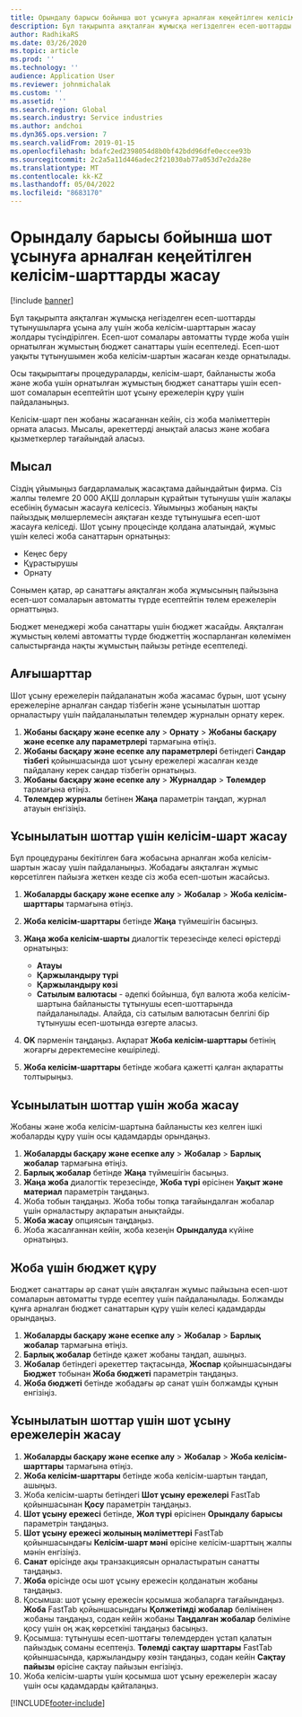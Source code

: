 ```yaml
---
title: Орындалу барысы бойынша шот ұсынуға арналған кеңейтілген келісім-шарттарды жасау
description: Бұл тақырыпта аяқталған жұмысқа негізделген есеп-шоттарды тұтынушыларға ұсына алу үшін жоба келісім-шарттарын жасау жолдары түсіндірілген.
author: RadhikaRS
ms.date: 03/26/2020
ms.topic: article
ms.prod: ''
ms.technology: ''
audience: Application User
ms.reviewer: johnmichalak
ms.custom: ''
ms.assetid: ''
ms.search.region: Global
ms.search.industry: Service industries
ms.author: andchoi
ms.dyn365.ops.version: 7
ms.search.validFrom: 2019-01-15
ms.openlocfilehash: bdafc2ed2398054d8b0bf42bdd96dfe0eccee93b
ms.sourcegitcommit: 2c2a5a11d446adec2f21030ab77a053d7e2da28e
ms.translationtype: MT
ms.contentlocale: kk-KZ
ms.lasthandoff: 05/04/2022
ms.locfileid: "8683170"
---
```

# <a name="create-advanced-contracts-for-billing-based-on-progress"></a>Орындалу барысы бойынша шот ұсынуға арналған кеңейтілген келісім-шарттарды жасау
[!include [banner](../includes/banner.md)]

Бұл тақырыпта аяқталған жұмысқа негізделген есеп-шоттарды тұтынушыларға ұсына алу үшін жоба келісім-шарттарын жасау жолдары түсіндірілген. Есеп-шот сомалары автоматты түрде жоба үшін орнатылған жұмыстың бюджет санаттары үшін есептеледі. Есеп-шот уақыты тұтынушымен жоба келісім-шартын жасаған кезде орнатылады.

Осы тақырыптағы процедураларды, келісім-шарт, байланысты жоба және жоба үшін орнатылған жұмыстың бюджет санаттары үшін есеп-шот сомаларын есептейтін шот ұсыну ережелерін құру үшін пайдаланыңыз.

Келісім-шарт пен жобаны жасағаннан кейін, сіз жоба мәліметтерін орната аласыз. Мысалы, әрекеттерді анықтай аласыз және жобаға қызметкерлер тағайындай аласыз.

## <a name="example"></a>Мысал

Сіздің ұйымыңыз бағдарламалық жасақтама дайындайтын фирма. Сіз жалпы төлемге 20 000 АҚШ долларын құрайтын тұтынушы үшін жалақы есебінің бумасын жасауға келісесіз. Ұйымыңыз жобаның нақты пайыздық мөлшерлемесін аяқтаған кезде тұтынушыға есеп-шот жасауға келіседі. Шот ұсыну процесінде қолдана алатындай, жұмыс үшін келесі жоба санаттарын орнатыңыз:

- Кеңес беру
- Құрастырушы
- Орнату

Сонымен қатар, әр санаттағы аяқталған жоба жұмысының пайызына есеп-шот сомаларын автоматты түрде есептейтін төлем ережелерін орнаттыңыз.

Бюджет менеджері жоба санаттары үшін бюджет жасайды. Аяқталған жұмыстың көлемі автоматты түрде бюджеттің жоспарланған көлемімен салыстырғанда нақты жұмыстың пайызы ретінде есептеледі.

## <a name="prerequisites"></a>Алғышарттар

Шот ұсыну ережелерін пайдаланатын жоба жасамас бұрын, шот ұсыну ережелеріне арналған сандар тізбегін және ұсынылатын шоттар орналастыру үшін пайдаланылатын төлемдер журналын орнату керек.

1. **Жобаны басқару және есепке алу** \> **Орнату** \> **Жобаны басқару және есепке алу параметрлері** тармағына өтіңіз.
2. **Жобаны басқару және есепке алу параметрлері** бетіндегі **Сандар тізбегі** қойыншасында шот ұсыну ережелері жасалған кезде пайдалану керек сандар тізбегін орнатыңыз.
3. **Жобаны басқару және есепке алу** \> **Журналдар** \> **Төлемдер** тармағына өтіңіз.
4. **Төлемдер журналы** бетінен **Жаңа** параметрін таңдап, журнал атауын енгізіңіз.

## <a name="create-a-contract-for-progress-billings"></a>Ұсынылатын шоттар үшін келісім-шарт жасау

Бұл процедураны бекітілген баға жобасына арналған жоба келісім-шартын жасау үшін пайдаланыңыз. Жобадағы аяқталған жұмыс көрсетілген пайызға жеткен кезде сіз жоба есеп-шотын жасайсыз.

1. **Жобаларды басқару және есепке алу** \> **Жобалар** \> **Жоба келісім-шарттары** тармағына өтіңіз.
2. **Жоба келісім-шарттары** бетінде **Жаңа** түймешігін басыңыз.
3. **Жаңа жоба келісім-шарты** диалогтік терезесінде келесі өрістерді орнатыңыз:

    - **Атауы**
    - **Қаржыландыру түрі**
    - **Қаржыландыру көзі**
    - **Сатылым валютасы** - әдепкі бойынша, бұл валюта жоба келісім-шартына байланысты тұтынушы есеп-шоттарында пайдаланылады. Алайда, сіз сатылым валютасын белгілі бір тұтынушы есеп-шотында өзгерте аласыз.

4. **OK** пәрменін таңдаңыз. Ақпарат **Жоба келісім-шарттары** бетінің жоғарғы деректемесіне көшіріледі.
5. **Жоба келісім-шарттары** бетінде жобаға қажетті қалған ақпаратты толтырыңыз.

## <a name="create-a-project-for-progress-billings"></a>Ұсынылатын шоттар үшін жоба жасау

Жобаны және жоба келісім-шартына байланысты кез келген ішкі жобаларды құру үшін осы қадамдарды орындаңыз.

1. **Жобаларды басқару және есепке алу** \> **Жобалар** \> **Барлық жобалар** тармағына өтіңіз.
2. **Барлық жобалар** бетінде **Жаңа** түймешігін басыңыз.
3. **Жаңа жоба** диалогтік терезесінде, **Жоба түрі** өрісінен **Уақыт және материал** параметрін таңдаңыз.
4. Жоба тобын таңдаңыз. Жоба тобы топқа тағайындалған жобалар үшін орналастыру ақпаратын анықтайды.
5. **Жоба жасау** опциясын таңдаңыз.
6. Жоба жасалғаннан кейін, жоба кезеңін **Орындалуда** күйіне орнатыңыз.

## <a name="create-a-budget-for-a-project"></a>Жоба үшін бюджет құру

Бюджет санаттары әр санат үшін аяқталған жұмыс пайызына есеп-шот сомаларын автоматты түрде есептеу үшін пайдаланылады. Болжамды құнға арналған бюджет санаттарын құру үшін келесі қадамдарды орындаңыз.

1. **Жобаларды басқару және есепке алу** \> **Жобалар** \> **Барлық жобалар** тармағына өтіңіз.
2. **Барлық жобалар** бетінде қажет жобаны таңдап, ашыңыз.
3. **Жобалар** бетіндегі әрекеттер тақтасында, **Жоспар** қойыншасындағы **Бюджет** тобынан **Жоба бюджеті** параметрін таңдаңыз.
4. **Жоба бюджеті** бетінде жобадағы әр санат үшін болжамды құнын енгізіңіз.

## <a name="create-billing-rules-for-progress-billings"></a>Ұсынылатын шоттар үшін шот ұсыну ережелерін жасау

1. **Жобаларды басқару және есепке алу** \> **Жобалар** \> **Жоба келісім-шарттары** тармағына өтіңіз.
2. **Жоба келісім-шарттары** бетінде жоба келісім-шартын таңдап, ашыңыз.
3. Жоба келісім-шарты бетіндегі **Шот ұсыну ережелері** FastTab қойыншасынан **Қосу** параметрін таңдаңыз.
4. **Шот ұсыну ережесі** бетінде, **Жол түрі** өрісінен **Орындалу барысы** параметрін таңдаңыз.
5. **Шот ұсыну ережесі жолының мәліметтері** FastTab қойыншасындағы **Келісім-шарт мәні** өрісіне келісім-шарттың жалпы мәнін енгізіңіз.
6. **Санат** өрісінде ақы транзакциясын орналастыратын санатты таңдаңыз.
7. **Жоба** өрісінде осы шот ұсыну ережесін қолданатын жобаны таңдаңыз.
8. Қосымша: шот ұсыну ережесін қосымша жобаларға тағайындаңыз. **Жоба** FastTab қойыншасындағы **Қолжетімді жобалар** бөлімінен жобаны таңдаңыз, содан кейін жобаны **Таңдалған жобалар** бөліміне қосу үшін оң жақ көрсеткіні таңдаңыз басыңыз.
9. Қосымша: тұтынушы есеп-шоттағы төлемдерден ұстап қалатын пайыздық соманы есептеңіз. **Төлемді сақтау шарттары** FastTab қойыншасында, қаржыландыру көзін таңдаңыз, содан кейін **Сақтау пайызы** өрісіне сақтау пайызын енгізіңіз.
10. Жоба келісім-шарты үшін қосымша шот ұсыну ережелерін жасау үшін осы қадамдарды қайталаңыз.


[!INCLUDE[footer-include](../includes/footer-banner.md)]
